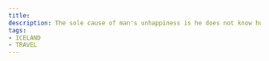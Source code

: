 ```yaml
---
title:
description: The sole cause of man's unhappiness is he does not know how to stay quietly in his room. - Pascal, Pensées, 136
tags:
- ICELAND
- TRAVEL
---
```

